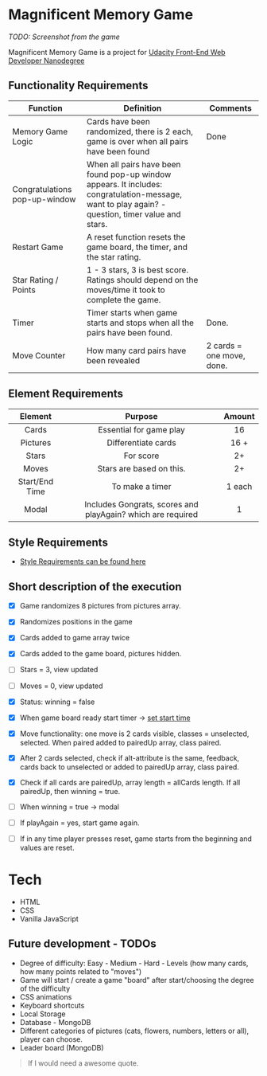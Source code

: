 # Magnificent Memory Game

*TODO: Screenshot from the game*

Magnificent Memory Game is a project for [Udacity Front-End Web Developer Nanodegree](https://eu.udacity.com/course/front-end-web-developer-nanodegree--nd001)

## Functionality Requirements

| Function     | Definition     |  Comments|
| ------------- |-------------| -----|
| Memory Game Logic   | Cards have been randomized, there is 2 each, game is over when all pairs have been found | Done |
| Congratulations pop-up-window    | When all pairs have been found pop-up window appears. It includes: congratulation-message, want to play again? - question, timer value and stars.      |   |
| Restart Game | A reset function resets the game board, the timer, and the star rating.    |     |
| Star Rating / Points | 1 - 3 stars, 3 is best score. Ratings should depend on the moves/time it took to complete the game.      |    |
| Timer | Timer starts when game starts and stops when all the pairs have been found.    |   Done. |
| Move Counter | How many card pairs have been revealed   |    2 cards = one move, done. |


## Element Requirements

| Element    | Purpose     |  Amount|
|:-------------:|:-------------:| :-----:|
| Cards   | Essential for game play  | 16 |
| Pictures      | Differentiate cards  |  16 + |
| Stars | For score    |    2+ |
| Moves | Stars are based on this.    |    2+ |
| Start/End Time| To make a timer    |    1 each |
| Modal | Includes Gongrats, scores and playAgain? which are required    |   1 |

## Style Requirements

- [Style Requirements can be found here](http://udacity.github.io/frontend-nanodegree-styleguide/index.html)

## Short description of the execution

-[X] Game randomizes 8 pictures from pictures array.
-[X] Randomizes positions in the game
-[X] Cards added to game array twice
-[X] Cards added to the game board, pictures hidden.
-[ ] Stars = 3, view updated
-[ ] Moves = 0, view updated
-[X] Status: winning = false
-[X] When game board ready start timer -> [set start time](https://developer.mozilla.org/en-US/docs/Web/JavaScript/Reference/Global_Objects/Date/now)
-[X] Move functionality: one move is 2 cards visible, classes = unselected, selected. When paired added to pairedUp array, class paired.
-[X] After 2 cards selected, check if alt-attribute is the same, feedback, cards back to unselected or added to pairedUp array, class paired.
-[X] Check if all cards are pairedUp, array length = allCards length. If all pairedUp, then winning = true.
-[ ] When winning = true -> modal
-[ ] If playAgain = yes, start game again.
-[ ] If in any time player presses reset, game starts from the beginning and values are reset.


# Tech

- HTML
- CSS
- Vanilla JavaScript

## Future development - TODOs

- Degree of difficulty: Easy - Medium - Hard - Levels (how many cards, how many points related to "moves")
- Game will start / create a game "board" after start/choosing the degree of the difficulty
- CSS animations
- Keyboard shortcuts
- Local Storage
- Database - MongoDB
- Different categories of pictures (cats, flowers, numbers, letters or all), player can choose.
- Leader board (MongoDB)


> If I would need a
> awesome quote.
